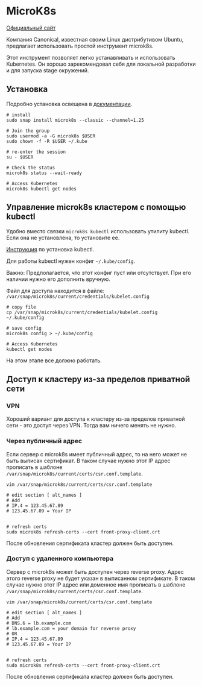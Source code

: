 # MicroK8s

[Официальный сайт](https://microk8s.io/)

Компания Canonical, известная своим Linux дистрибутивом Ubuntu, предлагает использовать простой инструмент microk8s.

Этот инструмент позволяет легко устанавливать и использовать Kubernetes.
Он хорошо зарекомендовал себя для локальной разработки и для запуска stage окружений.

## Установка 
Подробно установка освещена в [документации](https://microk8s.io/docs/getting-started).

```shell
# install
sudo snap install microk8s --classic --channel=1.25

# Join the group
sudo usermod -a -G microk8s $USER
sudo chown -f -R $USER ~/.kube

# re-enter the session
su - $USER

# Check the status
microk8s status --wait-ready

# Access Kubernetes
microk8s kubectl get nodes
```

## Управление microk8s кластером с помощью kubectl
Удобно вместо связки `microk8s kubectl` использовать утилиту kubectl. Если она не установлена, то установите ее.

[Инструкция](../../11-commands/00-kubectl-install.md) по установка kubectl.

Для работы kubectl нужен конфиг `~/.kube/config`.

Важно:
Предполагается, что этот конфиг пуст или отсутствует. При его наличии нужно его дополнить вручную. 

Файл для доступа находится в файле: `/var/snap/microk8s/current/credentials/kubelet.config` 
```shell
# copy file
cp /var/snap/microk8s/current/credentials/kubelet.config ~/.kube/config

# save config
microk8s config > ~/.kube/config

# Access Kubernetes
kubectl get nodes
```

На этом этапе все должно работать.

## Доступ к кластеру из-за пределов приватной сети
### VPN
Хороший вариант для доступа к кластеру из-за пределов приватной сети - это доступ через VPN.
Тогда вам ничего менять не нужно.

### Через публичный адрес
Если сервер с microk8s имеет публичный адрес, то на него может не быть выписан сертификат.
В таком случае нужно этот IP адрес прописать в шаблоне `/var/snap/microk8s/current/certs/csr.conf.template`.

```shell
vim /var/snap/microk8s/current/certs/csr.conf.template

# edit section [ alt_names ]
# Add
# IP.4 = 123.45.67.89
# 123.45.67.89 = Your IP


# refresh certs
sudo microk8s refresh-certs --cert front-proxy-client.crt
```

После обновления сертификата кластер должен быть доступен.


### Доступ с удаленного компьютера
Сервер с microk8s может быть доступен через reverse proxy.
Адрес этого reverse proxy не будет указан в выписанном сертификате.
В таком случае нужно этот IP адрес или доменное имя прописать в шаблоне `/var/snap/microk8s/current/certs/csr.conf.template`.

```shell
vim /var/snap/microk8s/current/certs/csr.conf.template

# edit section [ alt_names ]
# Add
# DNS.6 = lb.example.com
# lb.example.com = your domain for reverse proxy
# OR
# IP.4 = 123.45.67.89
# 123.45.67.89 = Your IP


# refresh certs
sudo microk8s refresh-certs --cert front-proxy-client.crt
```

После обновления сертификата кластер должен быть доступен.

